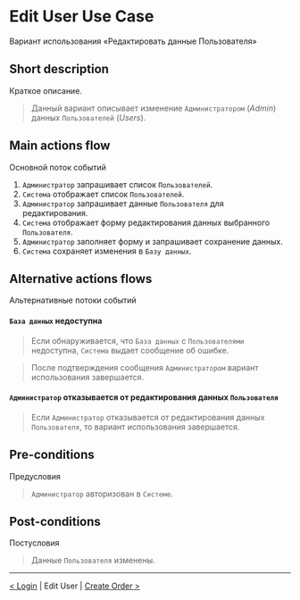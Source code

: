 # Edit User Use Case
Вариант использования «Редактировать данные Пользователя»

## Short description 
Краткое описание.
> Данный вариант описывает изменение `Администратором` (*Admin*) данных `Пользователей` (*Users*).

## Main actions flow
Основной поток событий
1. `Администратор` запрашивает список `Пользователей`.
2. `Система` отображает список `Пользователей`.
3. `Администратор` запрашивает данные `Пользователя` для редактирования.
4. `Система` отображает форму редактирования данных выбранного `Пользователя`.
5. `Администратор` заполняет форму и запрашивает сохранение данных.
6. `Система` сохраняет изменения в `Базу данных`.

## Alternative actions flows
Альтернативные потоки событий

#### `База данных` недоступна
> Если обнаруживается, что `База данных` c `Пользователями` недоступна, `Система` выдает сообщение об ошибке. 

> После подтверждения сообщения `Администратором` вариант использования завершается.

#### `Администратор` отказывается от редактирования данных `Пользователя`
> Если `Администратор` отказывается от редактирования данных `Пользователя`, то вариант использования завершается.

## Pre-conditions
Предусловия
> `Администратор` авторизован в `Системе`.

## Post-conditions
Постусловия
> Данные `Пользователя` изменены.

*** 

[< Login](https://github.com/Drapegnik/bsu/blob/master/technology/lab2/docs/login.md) | Edit User | [Create Order >](https://github.com/Drapegnik/bsu/blob/master/technology/lab2/docs/create-order.md)